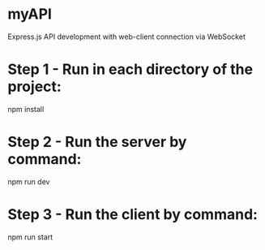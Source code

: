 # myAPI
Express.js API development with web-client connection via WebSocket

# Step 1 - Run in each directory of the project:
npm install

# Step 2 - Run the server by command:
npm run dev

# Step 3 - Run the client by command:
npm run start
